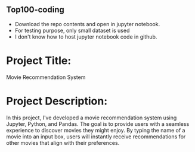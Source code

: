 ## Top100-coding ##
* Download the repo contents and open in jupyter notebook.
* For testing purpose, only small dataset is used
* I don't know how to host jupyter notebook code in github.

# Project Title:
Movie Recommendation System

# Project Description:
In this project, I've developed a movie recommendation system using Jupyter, Python, and Pandas. The goal is to provide users with a seamless experience to discover movies they might enjoy. By typing the name of a movie into an input box, users will instantly receive recommendations for other movies that align with their preferences.
